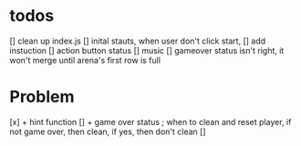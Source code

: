 
# todos
[] clean up index.js
[] inital stauts, when user don't click start, 
[] add instuction
[] action button status
[] music
[] gameover status isn't right, it won't merge until arena's first row is full


# Problem
[x] + hint function 
[] + game over status ; when to clean and reset player, if not game over, then clean, if
yes, then don't clean
[]
